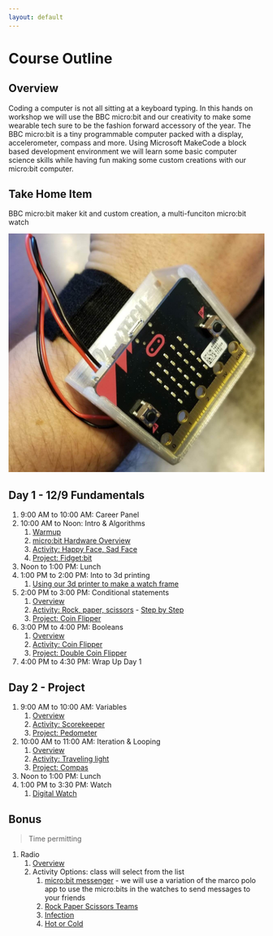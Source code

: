 ```yaml
---
layout: default
---
```


# Course Outline

## Overview
Coding a computer is not all sitting at a keyboard typing. In this hands on workshop we will use the BBC micro:bit and our creativity to make some wearable tech sure to be the fashion forward accessory of the year. The BBC micro:bit is a tiny programmable computer packed with a display, accelerometer, compass and more. Using Microsoft MakeCode a block based development environment we will learn some basic computer science skills while having fun making some custom creations with our micro:bit computer.  

## Take Home Item
BBC micro:bit maker kit and custom creation, a multi-funciton micro:bit watch

![Watch Assembled](/assets/img/watch-assembled.jpg)

## Day 1 - 12/9 Fundamentals

1. 9:00 AM to 10:00 AM: Career Panel
1. 10:00 AM to Noon: Intro & Algorithms
    1. [Warmup](./0100_Warmup.html)
    1. [micro:bit Hardware Overview](https://makecode.microbit.org/courses/csintro/algorithms/overview)
    1. [Activity: Happy Face, Sad Face](https://makecode.microbit.org/courses/csintro/algorithms/activity)
    1. [Project: Fidget:bit](https://makecode.microbit.org/courses/csintro/algorithms/project)
1. Noon to 1:00 PM: Lunch
1. 1:00 PM to 2:00 PM: Into to 3d printing
    1. [Using our 3d printer to make a watch frame]()
1. 2:00 PM to 3:00 PM: Conditional statements
    1. [Overview](https://makecode.microbit.org/courses/csintro/conditionals)
    1. [Activity: Rock, paper, scissors](https://makecode.microbit.org/courses/csintro/conditionals/activity) - [Step by Step](https://makecode.microbit.org/projects/rock-paper-scissors)
    1. [Project: Coin Flipper](https://makecode.microbit.org/projects/coin-flipper)
1. 3:00 PM to 4:00 PM: Booleans
    1. [Overview](https://makecode.microbit.org/courses/csintro/booleans/overview)
    1. [Activity: Coin Flipper](https://makecode.microbit.org/projects/coin-flipper)
    1. [Project: Double Coin Flipper](https://makecode.microbit.org/courses/csintro/booleans/activity)
1. 4:00 PM to 4:30 PM: Wrap Up Day 1

## Day 2 - Project
1. 9:00 AM to 10:00 AM: Variables
    1. [Overview](https://makecode.microbit.org/courses/csintro/variables/overview)
    1. [Activity: Scorekeeper](https://makecode.microbit.org/courses/csintro/variables/activity)
    1. [Project: Pedometer](https://makecode.microbit.org/courses/csintro/variables/project)
1. 10:00 AM to 11:00 AM: Iteration & Looping
    1. [Overview](https://makecode.microbit.org/courses/csintro/iteration/overview)
    1. [Activity: Traveling light](https://makecode.microbit.org/courses/csintro/iteration/activity)
    1. [Project: Compas](https://makecode.microbit.org/projects/compass)    
1. Noon to 1:00 PM: Lunch    
1. 1:00 PM to 3:30 PM: Watch
    1. [Digital Watch](https://makecode.microbit.org/projects/watch/digital-watch)



## Bonus
> Time permitting

1. Radio
    1. [Overview](https://makecode.microbit.org/courses/csintro/radio)
    1. Activity Options: class will select from the list
        1. [micro:bit messenger](https://makecode.microbit.org/courses/csintro/radio/activity) - we will use a variation of the marco polo app to use the micro:bits in the watches to send messages to your friends
        1. [Rock Paper Scissors Teams](https://makecode.microbit.org/projects/rps-teams)
        1. [Infection](https://makecode.microbit.org/projects/infection)
        1. [Hot or Cold](https://makecode.microbit.org/projects/hot-or-cold)

